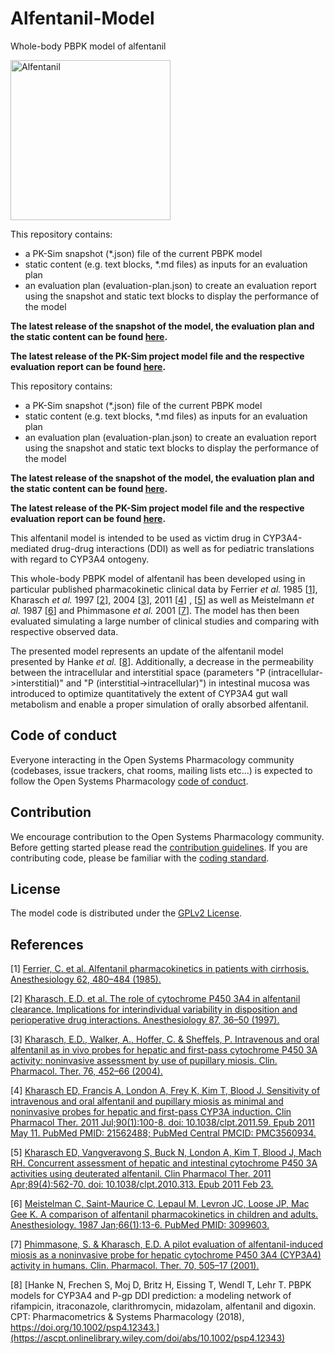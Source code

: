 # Alfentanil-Model
Whole-body PBPK model of alfentanil 

<a title="Alfentanil" href="https://commons.wikimedia.org/wiki/File:Alfentanil.svg"><img width="256" alt="Alfentanil" src="https://upload.wikimedia.org/wikipedia/commons/thumb/e/e4/Alfentanil.svg/256px-Alfentanil.svg.png"></a>

This repository contains:


- a PK-Sim snapshot (*.json) file of the current PBPK model
- static content (e.g. text blocks, *.md files) as inputs for an evaluation plan
- an evaluation plan (evaluation-plan.json) to create an evaluation report using the snapshot and static text blocks to display the performance of the model

**The latest release of the snapshot of the model, the evaluation plan and the static content can be found [here](https://github.com/Open-Systems-Pharmacology/Alfentanil-Model/releases/latest).**

**The latest release of the PK-Sim project model file and the respective evaluation report can be found [here](https://github.com/Open-Systems-Pharmacology/OSP-PBPK-Model-Library/releases/latest).**


This repository contains:

- a PK-Sim snapshot (*.json) file of the current PBPK model
- static content (e.g. text blocks, *.md files) as inputs for an evaluation plan
- an evaluation plan (evaluation-plan.json) to create an evaluation report using the snapshot and static text blocks to display the performance of the model

**The latest release of the snapshot of the model, the evaluation plan and the static content can be found [here](../../releases/latest).**

**The latest release of the PK-Sim project model file and the respective evaluation report can be found [here](https://github.com/Open-Systems-Pharmacology/OSP-PBPK-Model-Library/releases/latest).**



This alfentanil model is intended to be used as victim drug in CYP3A4-mediated drug-drug interactions (DDI) as well as for pediatric translations with regard to CYP3A4 ontogeny. 

This  whole-body PBPK model of alfentanil has been developed using in particular published pharmacokinetic clinical data by Ferrier *et al.* 1985 [[1](https://github.com/Open-Systems-Pharmacology/Alfentanil-Model#references)], Kharasch *et al.* 1997 [[2](https://github.com/Open-Systems-Pharmacology/Alfentanil-Model#references)], 2004 [[3](https://github.com/Open-Systems-Pharmacology/Alfentanil-Model#references)], 2011 [[4](https://github.com/Open-Systems-Pharmacology/Alfentanil-Model#references)] , [[5](https://github.com/Open-Systems-Pharmacology/Alfentanil-Model#references)] as well as Meistelmann *et al.* 1987 [[6](https://github.com/Open-Systems-Pharmacology/Alfentanil-Model#references)] and Phimmasone *et al.* 2001 [[7](https://github.com/Open-Systems-Pharmacology/Alfentanil-Model#references)]. The model has then been evaluated simulating a large number of clinical studies and comparing with respective observed data.

The presented model represents an update of the alfentanil model presented by Hanke *et al.* [[8](https://github.com/Open-Systems-Pharmacology/Alfentanil-Model#references)]. Additionally, a decrease in the permeability between the intracellular and  interstitial space  (parameters "P (intracellular->interstitial)" and "P (interstitial->intracellular)") in intestinal mucosa was introduced to optimize  quantitatively the extent of CYP3A4 gut wall metabolism and enable a proper simulation of orally absorbed alfentanil.

## Code of conduct
Everyone interacting in the Open Systems Pharmacology community (codebases, issue trackers, chat rooms, mailing lists etc...) is expected to follow the Open Systems Pharmacology [code of conduct](https://github.com/Open-Systems-Pharmacology/Suite/blob/master/CODE_OF_CONDUCT.md#contributor-covenant-code-of-conduct).

## Contribution
We encourage contribution to the Open Systems Pharmacology community. Before getting started please read the [contribution guidelines](https://github.com/Open-Systems-Pharmacology/Suite/blob/master/CONTRIBUTING.md#ways-to-contribute). If you are contributing code, please be familiar with the [coding standard](https://github.com/Open-Systems-Pharmacology/Suite/blob/master/CODING_STANDARDS.md#visual-studio-settings).

## License
The model code is distributed under the [GPLv2 License](https://github.com/Open-Systems-Pharmacology/Suite/blob/develop/LICENSE).

## References
[1] [Ferrier, C. et al. Alfentanil pharmacokinetics in patients with cirrhosis. Anesthesiology 62, 480–484 (1985).](https://www.ncbi.nlm.nih.gov/pubmed/3920934)

[2] [Kharasch, E.D. et al. The role of  cytochrome P450 3A4 in alfentanil clearance. Implications for  interindividual variability in disposition and perioperative drug  interactions. Anesthesiology 87, 36–50 (1997).](https://www.ncbi.nlm.nih.gov/pubmed/9232132)

[3]  [Kharasch, E.D., Walker, A., Hoffer, C. & Sheffels, P. Intravenous and oral alfentanil as in vivo probes  for hepatic and first-pass cytochrome P450 3A activity: noninvasive  assessment by use of pupillary miosis. Clin. Pharmacol. Ther. 76, 452–66 (2004).](https://www.ncbi.nlm.nih.gov/pubmed/15536460)

[4] [Kharasch ED, Francis A, London A, Frey K, Kim T, Blood J. Sensitivity of intravenous and oral alfentanil and pupillary miosis as minimal and noninvasive probes for hepatic and first-pass CYP3A induction. Clin Pharmacol Ther. 2011 Jul;90(1):100-8. doi: 10.1038/clpt.2011.59. Epub 2011 May 11. PubMed PMID: 21562488; PubMed Central PMCID: PMC3560934.](https://www.ncbi.nlm.nih.gov/pubmed/21562488)

[5] [Kharasch ED, Vangveravong S, Buck N,  London A, Kim T, Blood J, Mach RH. Concurrent assessment of hepatic and  intestinal cytochrome P450 3A activities using deuterated alfentanil.  Clin Pharmacol Ther. 2011 Apr;89(4):562-70. doi: 10.1038/clpt.2010.313.  Epub 2011 Feb 23.](https://www.ncbi.nlm.nih.gov/pubmed/21346758)

[6] [Meistelman C, Saint-Maurice C, Lepaul M, Levron JC, Loose JP, Mac Gee K. A comparison of alfentanil pharmacokinetics in children and adults. Anesthesiology. 1987 Jan;66(1):13-6. PubMed PMID: 3099603.](https://www.ncbi.nlm.nih.gov/pubmed/3099603)

[7] [Phimmasone, S. & Kharasch, E.D. A pilot evaluation of  alfentanil-induced miosis as a noninvasive probe for hepatic cytochrome  P450 3A4 (CYP3A4) activity in humans. Clin. Pharmacol. Ther. 70, 505–17  (2001).](https://www.ncbi.nlm.nih.gov/pubmed/11753266)

[8] [Hanke N, Frechen S, Moj D, Britz H, Eissing T, Wendl T, Lehr T. PBPK models for CYP3A4 and P-gp DDI prediction: a modeling network of rifampicin, itraconazole, clarithromycin, midazolam, alfentanil and digoxin. CPT: Pharmacometrics & Systems Pharmacology (2018), https://doi.org/10.1002/psp4.12343.](https://ascpt.onlinelibrary.wiley.com/doi/abs/10.1002/psp4.12343) 